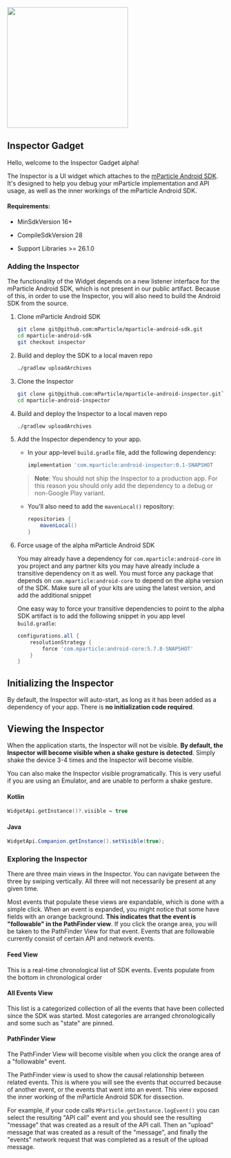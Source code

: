 <img src="https://static.mparticle.com/sdk/mp_logo_black.svg" width="280">

## Inspector Gadget

Hello, welcome to the Inspector Gadget alpha!

The Inspector is a UI widget which attaches to the [mParticle Android SDK](https://git.corp.mparticle.com/mParticle/mparticle-android-sdk). It's designed to help you debug your mParticle implementation and API usage, as well as the inner workings of the mParticle Android SDK.


#### Requirements:

* MinSdkVersion 16+

* CompileSdkVersion 28

* Support Libraries >= 26.1.0


### Adding the Inspector

The functionality of the Widget depends on a new listener interface for the mParticle Android SDK, which is not present in our public artifact. Because of this, in order to use the Inspector, you will also need to build the Android SDK from the source.

1) Clone mParticle Android SDK

   ```sh
   git clone git@github.com:mParticle/mparticle-android-sdk.git
   cd mparticle-android-sdk
   git checkout inspector
   ```

2) Build and deploy the SDK to a local maven repo

    ```sh
    ./gradlew uploadArchives
    ```

3) Clone the Inspector

    ```sh
    git clone git@github.com:mParticle/mparticle-android-inspector.git`
    cd mparticle-android-inspector
    ```

4) Build and deploy the Inspector to a local maven repo

    ```sh
    ./gradlew uploadArchives
    ```

5) Add the Inspector dependency to your app.

   - In your app-level `build.gradle` file, add the following dependency:

      ```groovy
      implementation 'com.mparticle:android-inspector:0.1-SNAPSHOT
      ```

    > **Note**: You should not ship the Inspector to a production app. For this reason you should only add the dependency to a debug or non-Google Play variant.

   - You'll also need to add the `mavenLocal()` repository:

      ```groovy
      repositories {
          mavenLocal()
      }
      ```

6) Force usage of the alpha mParticle Android SDK

    You may already have a dependency for `com.mparticle:android-core` in you project and any partner kits you may have already include a transitive dependency on it as well. You must force any package that depends on `com.mparticle:android-core` to depend on the alpha version of the SDK. Make sure all of your kits are using the latest version, and add the additional snippet

    One easy way to force your transitive dependencies to point to the alpha SDK artifact is to add the following snippet in you app level `build.gradle`:

   ```groovy
   configurations.all {
       resolutionStrategy {
           force 'com.mparticle:android-core:5.7.8-SNAPSHOT'
       }
   }
   ```

## Initializing the Inspector

By default, the Inspector will auto-start, as long as it has been added as a dependency of your app. There is **no initialization code required**.

## Viewing the Inspector

When the application starts, the Inspector will not be visible. **By default, the Inspector will become visible when a shake gesture is detected**. Simply shake the device 3-4 times and the Inspector will become visible.

You can also make the Inspector visible programatically. This is very useful if you are using an Emulator, and are unable to perform a shake gesture.

#### Kotlin

```kt
WidgetApi.getInstance()?.visible = true
```

#### Java

```java
WidgetApi.Companion.getInstance().setVisible(true);
```

### Exploring the Inspector

There are three main views in the Inspector. You can navigate between the three by swiping vertically. All three will not necessarily be present at any given time.

Most events that populate these views are expandable, which is done with a simple click. When an event is expanded, you might notice that some have fields with an orange background. **This indicates that the event is "followable" in the PathFinder view**. If you click the orange area, you will be taken to the PathFinder View for that event. Events that are followable currently consist of certain API and network events.

#### Feed View

This is a real-time chronological list of SDK events. Events populate from the bottom in chronological order

#### All Events View

This list is a categorized collection of all the events that have been collected since the SDK was started. Most categories are arranged chronologically and some such as "state" are pinned.

#### PathFinder View

The PathFinder View will become visible when you click the orange area of a "followable" event.

The PathFinder view is used to show the causal relationship between related events. This is where you will see the events that occurred because of another event, or the events that went into an event. This view exposed the inner working of the mParticle Android SDK for dissection.

For example, if your code calls `MParticle.getInstance.logEvent()` you can select the resulting "API call" event and you should see the resulting "message" that was created as a result of the API call. Then an "upload" message that was created as a result of the "message", and finally the "events" network request that was completed as a result of the upload message.
